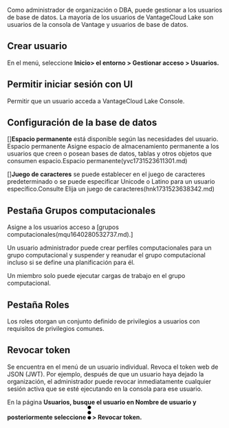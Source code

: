 Como administrador de organización o DBA, puede gestionar a los usuarios de base de datos. La mayoría de los usuarios de VantageCloud Lake son usuarios de la consola de Vantage y usuarios de base de datos.

## Crear usuario


En el menú, seleccione **Inicio> el entorno > **Gestionar acceso** > **Usuarios**.**

## Permitir iniciar sesión con UI


Permitir que un usuario acceda a VantageCloud Lake Console.

## Configuración de la base de datos


 []**Espacio permanente** está disponible según las necesidades del usuario. Espacio permanente Asigne espacio de almacenamiento permanente a los usuarios que creen o posean bases de datos, tablas y otros objetos que consumen espacio.Espacio permanente(yvc1731523611301.md)

 []**Juego de caracteres** se puede establecer en el juego de caracteres predeterminado o se puede especificar Unicode o Latino para un usuario específico.Consulte Elija un juego de caracteres(hnk1731523638342.md)

## Pestaña Grupos computacionales


Asigne a los usuarios acceso a [grupos computacionales(mqu1640280532737.md).]

Un usuario administrador puede crear perfiles computacionales para un grupo computacional y suspender y reanudar el grupo computacional incluso si se define una planificación para él.

Un miembro solo puede ejecutar cargas de trabajo en el grupo computacional.

## Pestaña Roles


Los roles otorgan un conjunto definido de privilegios a usuarios con requisitos de privilegios comunes.

## Revocar token


Se encuentra en el menú de un usuario individual. Revoca el token web de JSON (JWT). Por ejemplo, después de que un usuario haya dejado la organización, el administrador puede revocar inmediatamente cualquier sesión activa que se esté ejecutando en la consola para ese usuario.

En la página **Usuarios, busque el usuario en **Nombre de usuario** y posteriormente seleccione ![Kebab menu.](Images/zsz1597101912145.svg) > **Revocar token**.**

